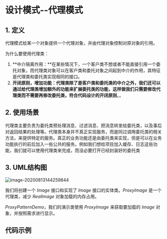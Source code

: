 # 设计模式--代理模式

## 1. 定义

代理模式给某一个对象提供一个代理对象，并由代理对象控制对原对象的引用。

为什么要使用代理类：

1. **中介隔离作用：**在某些情况下，一个客户类不想或者不能直接引用一个委托对象，而代理类对象可以在客户类和委托对象之间起到中介的作用，其特征是代理类和委托类实现相同的接口。
2. **开闭原则，增加功能：**代理类除了是客户类和委托类的中介之外，我们还可以通过给代理类增加额外的功能来扩展委托类的功能，这样做我们只需要修改代理类而不需要再修改委托类，符合代码设计的**开闭原则**。。

## 2. 使用场景

代理类主要负责为委托类预处理消息、过滤消息、把消息转发给委托类，以及事后对返回结果的处理等。代理类本身并不真正实现服务，而是同过调用委托类的相关方法，来提供特定的服务。真正的业务功能还是由委托类来实现，但是可以在业务功能执行的前后加入一些公共的服务。例如我们想给项目加入缓存、日志这些功能，我们就可以使用代理类来完成，而没必要打开已经封装好的委托类

## 3. UML结构图

![image-20200813144259844](F:\工作\记录\12.设计模式\09.设计模式--代理模式.assets\image-20200813144259844.png)

我们将创建一个 *Image* 接口和实现了 *Image* 接口的实体类。*ProxyImage* 是一个代理类，减少 *RealImage* 对象加载的内存占用。

*ProxyPatternDemo*，我们的演示类使用 *ProxyImage* 来获取要加载的 *Image* 对象，并按照需求进行显示。



## 代码示例



